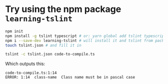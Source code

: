 # Try using the npm package `learning-tslint`

```bash
npm init
npm install -g tslint typescript # or: yarn global add tslint typescript
npm i --save-dev learning-tslint # will install it and tslint from package.json
touch tslint.json # and fill it in
```

```bash
tslint -c tslint.json code-to-compile.ts
```

Which outputs this:

```text
code-to-compile.ts:1:14
ERROR: 1:14  class-name  Class name must be in pascal case
```
